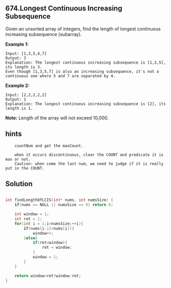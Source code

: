 ## 674.Longest Continuous Increasing Subsequence

Given an unsorted array of integers, find the length of longest continuous increasing subsequence (subarray).

**Example 1:**
```
Input: [1,3,5,4,7]
Output: 3
Explanation: The longest continuous increasing subsequence is [1,3,5], its length is 3.
Even though [1,3,5,7] is also an increasing subsequence, it's not a continuous one where 5 and 7 are separated by 4.
```
**Example 2:**
```
Input: [2,2,2,2,2]
Output: 1
Explanation: The longest continuous increasing subsequence is [2], its length is 1.
```
**Note:** Length of the array will not exceed 10,000.

## hints
```
    countNum and get the maxCount.

    when it occurs discontinuous, clear the COUNT and predicate it is max or not.
    Caution: when come the last num, we need to judge if it is really put in the COUNT.
```

## Solution

``` c

int findLengthOfLCIS(int* nums, int numsSize) {
    if(nums == NULL || numsSize == 0) return 0;

    int window = 1;
    int ret = 1;
    for(int i = 1;i<numsSize;++i){
        if(nums[i-1]<nums[i]){
            window++;
        }else{
            if(ret<window){
                ret = window;
            }
            window = 1;
        }
    }

    return window>ret?window:ret;
}

```